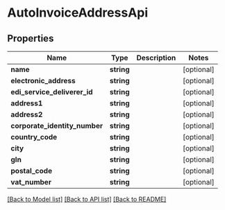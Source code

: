 # AutoInvoiceAddressApi

## Properties
Name | Type | Description | Notes
------------ | ------------- | ------------- | -------------
**name** | **string** |  | [optional] 
**electronic_address** | **string** |  | [optional] 
**edi_service_deliverer_id** | **string** |  | [optional] 
**address1** | **string** |  | [optional] 
**address2** | **string** |  | [optional] 
**corporate_identity_number** | **string** |  | [optional] 
**country_code** | **string** |  | [optional] 
**city** | **string** |  | [optional] 
**gln** | **string** |  | [optional] 
**postal_code** | **string** |  | [optional] 
**vat_number** | **string** |  | [optional] 

[[Back to Model list]](../../README.md#documentation-for-models) [[Back to API list]](../../README.md#documentation-for-api-endpoints) [[Back to README]](../../README.md)

